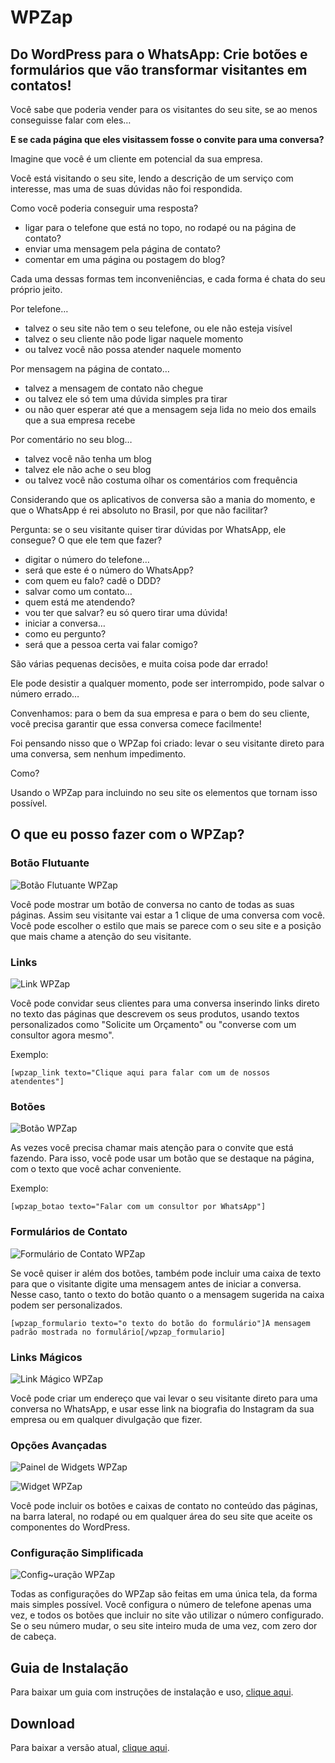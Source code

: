 # WPZap

## Do WordPress para o WhatsApp: Crie botões e formulários que vão transformar visitantes em contatos!

Você sabe que poderia vender para os visitantes do seu site, se ao menos conseguisse falar com eles…

__E se cada página que eles visitassem fosse o convite para uma conversa?__

Imagine que você é um cliente em potencial da sua empresa.

Você está visitando o seu site, lendo a descrição de um serviço com interesse, mas uma de suas dúvidas não foi respondida.

Como você poderia conseguir uma resposta?

- ligar para o telefone que está no topo, no rodapé ou na página de contato?
- enviar uma mensagem pela página de contato?
- comentar em uma página ou postagem do blog?

Cada uma dessas formas tem inconveniências, e cada forma é chata do seu próprio jeito.

Por telefone…

- talvez o seu site não tem o seu telefone, ou ele não esteja visível
- talvez o seu cliente não pode ligar naquele momento
- ou talvez você não possa atender naquele momento

Por mensagem na página de contato…

- talvez a mensagem de contato não chegue
- ou talvez ele só tem uma dúvida simples pra tirar
- ou não quer esperar até que a mensagem seja lida no meio dos emails que a sua empresa recebe

Por comentário no seu blog…

- talvez você não tenha um blog
- talvez ele não ache o seu blog
- ou talvez você não costuma olhar os comentários com frequência

Considerando que os aplicativos de conversa são a mania do momento, e que o WhatsApp é rei absoluto no Brasil, por que não facilitar?

Pergunta: se o seu visitante quiser tirar dúvidas por WhatsApp, ele consegue? O que ele tem que fazer?

- digitar o número do telefone…
- será que este é o número do WhatsApp?
- com quem eu falo? cadê o DDD?
- salvar como um contato…
- quem está me atendendo?
- vou ter que salvar? eu só quero tirar uma dúvida!
- iniciar a conversa…
- como eu pergunto?
- será que a pessoa certa vai falar comigo?

São várias pequenas decisões, e muita coisa pode dar errado!

Ele pode desistir a qualquer momento, pode ser interrompido, pode salvar o número errado…

Convenhamos: para o bem da sua empresa e para o bem do seu cliente, você precisa garantir que essa conversa comece facilmente!

Foi pensando nisso que o WPZap foi criado: levar o seu visitante direto para uma conversa, sem nenhum impedimento.

Como?

Usando o WPZap para incluindo no seu site os elementos que tornam isso possível.

## O que eu posso fazer com o WPZap?

### Botão Flutuante

![Botão Flutuante WPZap](docs/images/botao-flutuante_rsz.jpg)

Você pode mostrar um botão de conversa no canto de todas as suas páginas. Assim seu visitante vai estar a 1 clique de uma conversa com você. Você pode escolher o estilo que mais se parece com o seu site e a posição que mais chame a atenção do seu visitante.

### Links

![Link WPZap](docs/images/link_rsz.jpg)

Você pode convidar seus clientes para uma conversa inserindo links direto no texto das páginas que descrevem os seus produtos, usando textos personalizados como "Solicite um Orçamento" ou "converse com um consultor agora mesmo".

Exemplo:

```
[wpzap_link texto="Clique aqui para falar com um de nossos atendentes"]
```

### Botões

![Botão WPZap](docs/images/botao_rsz.jpg)

As vezes você precisa chamar mais atenção para o convite que está fazendo. Para isso, você pode usar um botão que se destaque na página, com o texto que você achar conveniente.

Exemplo:

```
[wpzap_botao texto="Falar com um consultor por WhatsApp"]
```

### Formulários de Contato

![Formulário de Contato WPZap](docs/images/formulario_rsz.jpg)

Se você quiser ir além dos botões, também pode incluir uma caixa de texto para que o visitante digite uma mensagem antes de iniciar a conversa. Nesse caso, tanto o texto do botão quanto o a mensagem sugerida na caixa podem ser personalizados.

```
[wpzap_formulario texto="o texto do botão do formulário"]A mensagem padrão mostrada no formulário[/wpzap_formulario]
```

### Links Mágicos

![Link Mágico WPZap](docs/images/link-magico-ig_rsz.jpg)

Você pode criar um endereço que vai levar o seu visitante direto para uma conversa no WhatsApp, e usar esse link na biografia do Instagram da sua empresa ou em qualquer divulgação que fizer.

### Opções Avançadas

![Painel de Widgets WPZap](docs/images/widget-painel_rsz.jpg)

![Widget WPZap](docs/images/widget-sidebar_rsz.jpg)

Você pode incluir os botões e caixas de contato no conteúdo das páginas, na barra lateral, no rodapé ou em qualquer área do seu site que aceite os componentes do WordPress.

### Configuração Simplificada

![Config~uração WPZap](docs/images/configuracao_rsz.jpg)

Todas as configurações do WPZap são feitas em uma única tela, da forma mais simples possível. Você configura o número de telefone apenas uma vez, e todos os botões que incluir no site vão utilizar o número configurado. Se o seu número mudar, o seu site inteiro muda de uma vez, com zero dor de cabeça.

## Guia de Instalação

Para baixar um guia com instruções de instalação e uso, [clique aqui](docs/guia-1.3.pdf).

## Download

Para baixar a versão atual, [clique aqui](dist/wpzap-latest.zip).